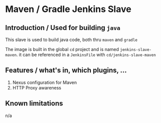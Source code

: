 # Maven / Gradle Jenkins Slave

## Introduction / Used for building `java`
This slave is used to build java code, both thru `maven` and `gradle`

The image is built in the global `cd` project and is named `jenkins-slave-maven`.
it can be referenced in a `JenkinsFile` with `cd/jenkins-slave-maven` 

## Features / what's in, which plugins, ...
1. Nexus configuration for Maven
1. HTTP Proxy awareness

## Known limitations
n/a
